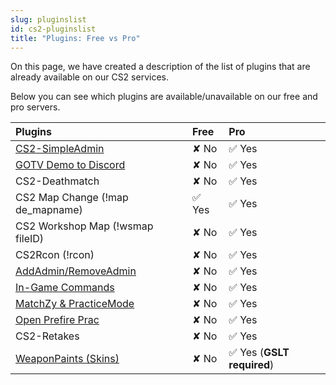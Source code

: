 ```yaml
---
slug: pluginslist
id: cs2-pluginslist
title: "Plugins: Free vs Pro"
---
```


On this page, we have created a description of the list of plugins that are already available on our CS2 services.

Below you can see which plugins are available/unavailable on our free and pro servers.

| Plugins                                 | Free           | Pro |
|:-                                       |:-              |:-      |
| [CS2-SimpleAdmin](https://help.fshost.me/docs/cs2/plugins/simpleadmin) |  &#x2718; No   | ✅ Yes |
| [GOTV Demo to Discord](https://help.fshost.me/docs/cs2/plugins/matchzy)                    |  &#x2718; No   | ✅ Yes |
| CS2-Deathmatch                          |  &#x2718; No   | ✅ Yes |
| CS2 Map Change (!map de_mapname)          |      ✅ Yes    | ✅ Yes |
| CS2 Workshop Map (!wsmap fileID)              |  &#x2718; No   | ✅ Yes |
| CS2Rcon (!rcon)                         |  &#x2718; No   | ✅ Yes |
| [AddAdmin/RemoveAdmin](https://help.fshost.me/docs/cs2/becomeadmin)           |  &#x2718; No   | ✅ Yes |
| [In-Game Commands](https://help.fshost.me/docs/cs2/plugins/ingamecommands)                        |  &#x2718; No   | ✅ Yes |
| [MatchZy & PracticeMode](https://help.fshost.me/docs/cs2/plugins/matchzy)                  |  &#x2718; No   | ✅ Yes |
| [Open Prefire Prac](https://help.fshost.me/docs/cs2/plugins/openprefireprac)                         |  &#x2718; No   | ✅ Yes |
| CS2-Retakes                             |  &#x2718; No   | ✅ Yes |
| [WeaponPaints (Skins)](https://help.fshost.me/docs/cs2/plugins/skins)                    |  &#x2718; No   | ✅ Yes (**GSLT required**) |
